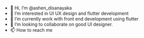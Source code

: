 - 👋 Hi, I’m @ashen_disanayaka
- 👀 I’m interested in UI UX design and flutter development
- 🌱 I’m currently work with front end development using flutter
- 💞️ I’m looking to collaborate on good UI designer.
- 📫 How to reach me 

<!---
ashen-disanayaka/ashen-disanayaka is a ✨ special ✨ repository because its `README.md` (this file) appears on your GitHub profile.
You can click the Preview link to take a look at your changes.
--->
